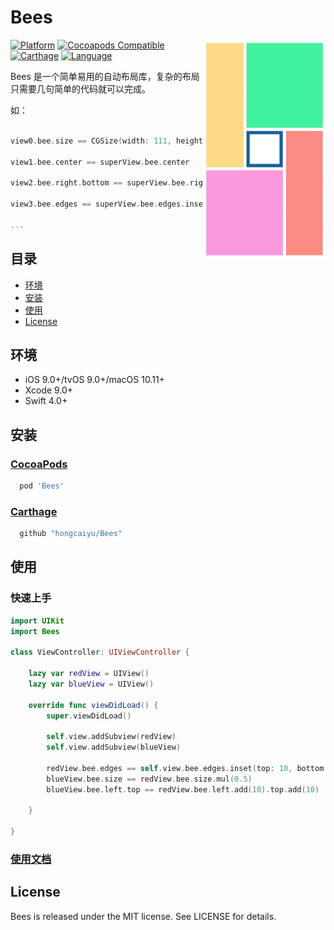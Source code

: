 # Bees

<img src="/Assets/iOSDemo.gif" align="right" height="350px" hspace="0px" vspace="0px">

[![Platform](https://img.shields.io/cocoapods/p/Bees.svg?style=flat)](https://github.com/hongcaiyu/Bees)
[![Cocoapods Compatible](https://img.shields.io/cocoapods/v/Bees.svg)](https://github.com/hongcaiyu/Bees)
[![Carthage](https://img.shields.io/badge/Carthage-compatible-4BC51D.svg?style=flat)](https://github.com/Carthage/Carthage)
[![Language](https://img.shields.io/badge/language-Swift-orange.svg)](https://github.com/hongcaiyu/Bees)




Bees 是一个简单易用的自动布局库，复杂的布局只需要几句简单的代码就可以完成。


如：
```swift

view0.bee.size == CGSize(width: 111, height: 111)

view1.bee.center == superView.bee.center

view2.bee.right.bottom == superView.bee.right.bottom.sub(10)

view3.bee.edges == superView.bee.edges.inset(10)

...

```
## 目录

- [环境](#环境)
- [安装](#安装)
- [使用](#使用)
- [License](#license)

## 环境

- iOS 9.0+/tvOS 9.0+/macOS 10.11+
- Xcode 9.0+
- Swift 4.0+

## 安装

### [CocoaPods](http://cocoapods.org)

```ruby
  pod 'Bees'
```


### [Carthage](https://github.com/Carthage/Carthage)


```ruby
  github "hongcaiyu/Bees"
```




## 使用
### 快速上手

```swift
import UIKit
import Bees

class ViewController: UIViewController {
    
    lazy var redView = UIView()
    lazy var blueView = UIView()
    
    override func viewDidLoad() {
        super.viewDidLoad()
        
        self.view.addSubview(redView)
        self.view.addSubview(blueView)
        
        redView.bee.edges == self.view.bee.edges.inset(top: 10, bottom: 10)
        blueView.bee.size == redView.bee.size.mul(0.5)
        blueView.bee.left.top == redView.bee.left.add(10).top.add(10)
        
    }

}

```

### [使用文档](https://github.com/hongcaiyu/Bees/wiki/使用文档)


## License

Bees is released under the MIT license. See LICENSE for details.
